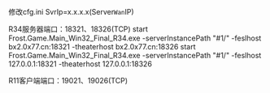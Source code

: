 修改cfg.ini
SvrIp=x.x.x.x(Server`Wan`IP)

R34服务器端口：18321、18326(TCP)
start Frost.Game.Main_Win32_Final_R34.exe -serverInstancePath "#1/"  -feslhost bx2.0x77.cn:18321 -theaterhost bx2.0x77.cn:18326
start Frost.Game.Main_Win32_Final_R34.exe -serverInstancePath "#1/"  -feslhost 127.0.0.1:18321 -theaterhost 127.0.0.1:18326

R11客户端端口：19021、19026(TCP)

